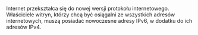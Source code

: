 Internet przekształca się do nowej wersji protokołu internetowego. 
Właściciele witryn, którzy chcą być osiągalni ze wszystkich adresów 
internetowych, muszą posiadać nowoczesne adresy IPv6, w dodatku do ich 
adresów IPv4.
